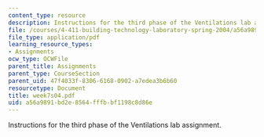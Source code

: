 ```yaml
---
content_type: resource
description: Instructions for the third phase of the Ventilations lab assignment.
file: /courses/4-411-building-technology-laboratory-spring-2004/a56a9891bd2e8564fffbbf1198c8d86e_week7s04.pdf
file_type: application/pdf
learning_resource_types:
- Assignments
ocw_type: OCWFile
parent_title: Assignments
parent_type: CourseSection
parent_uid: 47f4033f-8306-6168-0902-a7edea3b6b60
resourcetype: Document
title: week7s04.pdf
uid: a56a9891-bd2e-8564-fffb-bf1198c8d86e
---
```

Instructions for the third phase of the Ventilations lab assignment.

